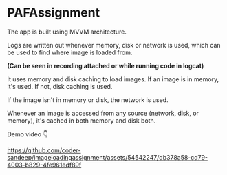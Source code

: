 # PAFAssignment
The app is built using MVVM architecture. 

Logs are written out whenever memory, disk or network is used, which can be used to find where image is loaded from.

**(Can be seen in recording attached or while running code in logcat)**

It uses memory and disk caching to load images. If an image is in memory, it's used. If not, disk caching is used. 

If the image isn't in memory or disk, the network is used.

Whenever an image is accessed from any source (network, disk, or memory), it's cached in both memory and disk both.

Demo video 👇

<a data-type="iframe" href="https://drive.google.com/file/d/1Dvv7Z8A2WCnG3wLYXNuJTIGQU7m7X6u1/preview" data-fancybox="gallery-video">

https://github.com/coder-sandeep/imageloadingassignment/assets/54542247/db378a58-cd79-4003-b829-4fe961edf89f


